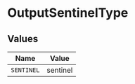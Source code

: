 # OutputSentinelType


## Values

| Name       | Value      |
| ---------- | ---------- |
| `SENTINEL` | sentinel   |